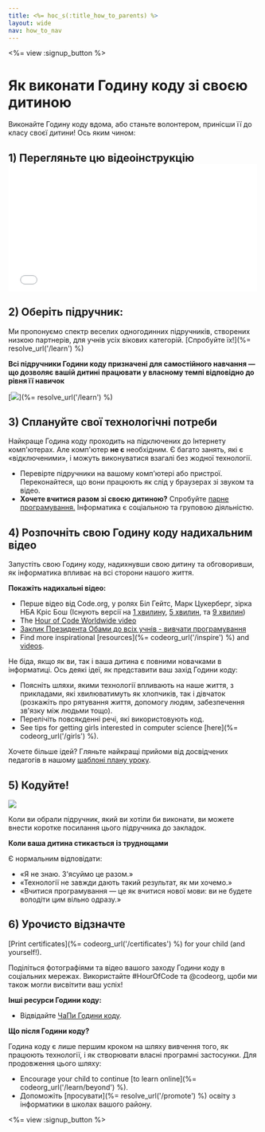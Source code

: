 ```yaml
---
title: <%= hoc_s(:title_how_to_parents) %>
layout: wide
nav: how_to_nav
---
```

<%= view :signup_button %>

# Як виконати Годину коду зі своєю дитиною

Виконайте Годину коду вдома, або станьте волонтером, принісши її до класу своєї дитини! Ось яким чином:

## 1) Перегляньте цю відеоінструкцію <iframe width="500" height="255" src="//www.youtube.com/embed/SrnvvWDm73k" frameborder="0" allowfullscreen mark="crwd-mark"></iframe> 

## 2) Оберіть підручник:

Ми пропонуємо спектр веселих одногодинних підручників, створених низкою партнерів, для учнів усіх вікових категорій. [Спробуйте їх!](%= resolve_url('/learn') %)

**Всі підручники Години коду призначені для самостійного навчання — що дозволяє вашій дитині працювати у власному темпi відповідно до рівня її навичок**

[![](/images/fit-700/tutorials.png)](%= resolve_url('/learn') %)

## 3) Сплануйте свої технологічні потреби

Найкраще Година коду проходить на підключених до Інтернету комп'ютерах. Але комп'ютер **не є** необхідним. Є багато занять, які є «відключеними», і можуть виконуватися взагалі без жодної технології.

- Перевірте підручники на вашому комп'ютері або пристрої. Переконайтеся, що вони працюють як слід у браузерах зі звуком та відео.
- **Хочете вчитися разом зі своєю дитиною?** Спробуйте [парне програмування.](http://www.ncwit.org/resources/pair-programming-box-power-collaborative-learning) Інформатика є соціальною та груповою діяльністю.

## 4) Розпочніть свою Годину коду надихальним відео

Запустіть свою Годину коду, надихнувши свою дитину та обговоривши, як інформатика впливає на всі сторони нашого життя.

**Покажіть надихальні відео:**

- Перше відео від Code.org, у ролях Біл Гейтс, Марк Цукерберг, зірка НБА Кріс Бош (Існують версії на [1 хвилину](https://www.youtube.com/watch?v=qYZF6oIZtfc), [5 хвилин](https://www.youtube.com/watch?v=nKIu9yen5nc), та [9 хвилин](https://www.youtube.com/watch?v=dU1xS07N-FA))
- The [Hour of Code Worldwide video](https://www.youtube.com/watch?v=KsOIlDT145A)
- [Заклик Президента Обами до всіх учнів - вивчати програмування](https://www.youtube.com/watch?v=6XvmhE1J9PY)
- Find more inspirational [resources](%= codeorg_url('/inspire') %) and [videos](https://www.youtube.com/playlist?list=PLzdnOPI1iJNfpD8i4Sx7U0y2MccnrNZuP).

Не біда, якщо як ви, так і ваша дитина є повними новачками в інформатиці. Ось деякі ідеї, як представити ваш захід Години коду:

- Поясніть шляхи, якими технології впливають на наше життя, з прикладами, які хвилюватимуть як хлопчиків, так і дівчаток (розкажіть про рятування життя, допомогу людям, забезпечення зв'язку між людьми тощо).
- Перелічіть повсякденні речі, які використовують код.
- See tips for getting girls interested in computer science [here](%= codeorg_url('/girls') %).

Хочете більше ідей? Гляньте найкращі прийоми від досвідчених педагогів в нашому [шаблоні плану уроку](/files/AfterschoolEducatorLessonPlanOutline.docx).

## 5) Кодуйте!

<img src="/images/fit-700/tutorial-short-link.png" />

Коли ви обрали підручник, який ви хотіли би виконати, ви можете внести коротке посилання цього підручника до закладок.

**Коли ваша дитина стикається із труднощами**

Є нормальним відповідати:

- «Я не знаю. З'ясуймо це разом.»
- «Технології не завжди дають такий результат, як ми хочемо.»
- «Вчитися програмування — це як вчитися нової мови: ви не будете володіти цим вільно одразу.»

## 6) Урочисто відзначте

[Print certificates](%= codeorg_url('/certificates') %) for your child (and yourself!).

Поділіться фотографіями та відео вашого заходу Години коду в соціальних мережах. Використайте #HourOfCode та @codeorg, щоби ми також могли висвітити ваш успіх!

**Інші ресурси Години коду:**

- Відвідайте [ЧаПи Години коду](https://support.code.org/hc/en-us/categories/200147083-Hour-of-Code).

**Що після Години коду?**

Година коду є лише першим кроком на шляху вивчення того, як працюють технології, і як створювати власні програмні застосунки. Для продовження цього шляху:

- Encourage your child to continue [to learn online](%= codeorg_url('/learn/beyond') %).
- Допоможіть [просувати](%= resolve_url('/promote') %) освіту з інформатики в школах вашого району.

<%= view :signup_button %>